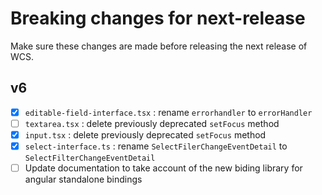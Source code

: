 # Breaking changes for next-release

Make sure these changes are made before releasing the next release of WCS.

## v6

- [x] `editable-field-interface.tsx` : rename `errorhandler` to `errorHandler`
- [ ] `textarea.tsx` : delete previously deprecated `setFocus` method
- [x] `input.tsx` : delete previously deprecated `setFocus` method
- [x] `select-interface.ts` : rename `SelectFilerChangeEventDetail` to `SelectFilterChangeEventDetail`
- [ ] Update documentation to take account of the new biding library for angular standalone bindings